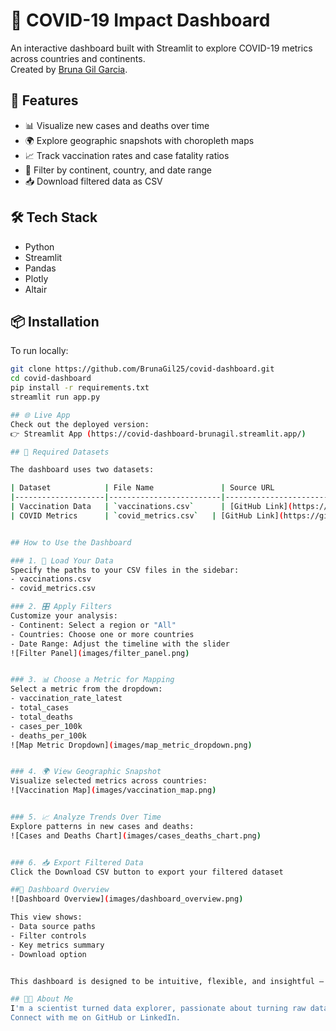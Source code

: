 # 🦠 COVID-19 Impact Dashboard

An interactive dashboard built with Streamlit to explore COVID-19 metrics across countries and continents.  
Created by [Bruna Gil Garcia](https://www.linkedin.com/in/bruna-gil-garcia-80656069/).

## 🚀 Features

- 📊 Visualize new cases and deaths over time
- 🌍 Explore geographic snapshots with choropleth maps
- 📈 Track vaccination rates and case fatality ratios
- 🎯 Filter by continent, country, and date range
- 📥 Download filtered data as CSV

## 🛠️ Tech Stack

- Python
- Streamlit
- Pandas
- Plotly
- Altair

## 📦 Installation

To run locally:

```bash
git clone https://github.com/BrunaGil25/covid-dashboard.git
cd covid-dashboard
pip install -r requirements.txt
streamlit run app.py

## 🌐 Live App
Check out the deployed version:
👉 Streamlit App (https://covid-dashboard-brunagil.streamlit.app/)

## 📁 Required Datasets

The dashboard uses two datasets:

| Dataset            | File Name               | Source URL                                                                                      |
|--------------------|-------------------------|--------------------------------------------------------------------------------------------------|
| Vaccination Data   | `vaccinations.csv`      | [GitHub Link](https://github.com/owid/covid-19-data/blob/master/public/data/vaccinations/vaccinations.csv) | 
| COVID Metrics      | `covid_metrics.csv`   | [GitHub Link](https://github.com/owid/covid-19-data/blob/master/public/data/latest/covid_metrics.csv) |


## How to Use the Dashboard

### 1. 📂 Load Your Data
Specify the paths to your CSV files in the sidebar:
- vaccinations.csv
- covid_metrics.csv

### 2. 🎛️ Apply Filters
Customize your analysis:
- Continent: Select a region or "All"
- Countries: Choose one or more countries
- Date Range: Adjust the timeline with the slider
![Filter Panel](images/filter_panel.png)


### 3. 📊 Choose a Metric for Mapping
Select a metric from the dropdown:
- vaccination_rate_latest
- total_cases
- total_deaths
- cases_per_100k
- deaths_per_100k
![Map Metric Dropdown](images/map_metric_dropdown.png)


### 4. 🌍 View Geographic Snapshot
Visualize selected metrics across countries:
![Vaccination Map](images/vaccination_map.png)


### 5. 📈 Analyze Trends Over Time
Explore patterns in new cases and deaths:
![Cases and Deaths Chart](images/cases_deaths_chart.png)


### 6. 📥 Export Filtered Data
Click the Download CSV button to export your filtered dataset

##📸 Dashboard Overview
![Dashboard Overview](images/dashboard_overview.png)

This view shows:
- Data source paths
- Filter controls
- Key metrics summary
- Download option


This dashboard is designed to be intuitive, flexible, and insightful — perfect for researchers, data enthusiasts, and public health analysts.

## 👩‍💻 About Me
I'm a scientist turned data explorer, passionate about turning raw data into meaningful insights.
Connect with me on GitHub or LinkedIn.

